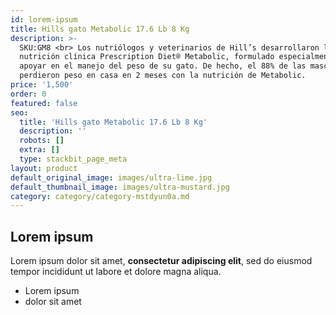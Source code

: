 ```yaml
---
id: lorem-ipsum
title: Hills gato Metabolic 17.6 Lb 8 Kg
description: >-
  SKU:GM8 <br> Los nutriólogos y veterinarios de Hill’s desarrollaron la
  nutrición clínica Prescription Diet® Metabolic, formulado especialmente para
  apoyar en el manejo del peso de su gato. De hecho, el 88% de las mascotas
  perdieron peso en casa en 2 meses con la nutrición de Metabolic.
price: '1,500'
order: 0
featured: false
seo:
  title: 'Hills gato Metabolic 17.6 Lb 8 Kg'
  description: ''
  robots: []
  extra: []
  type: stackbit_page_meta
layout: product
default_original_image: images/ultra-lime.jpg
default_thumbnail_image: images/ultra-mustard.jpg
category: category/category-mstdyun0a.md
---
```

## Lorem ipsum

Lorem ipsum dolor sit amet, **consectetur adipiscing elit**, sed do eiusmod tempor incididunt ut labore et dolore magna aliqua.

- Lorem ipsum
- dolor sit amet